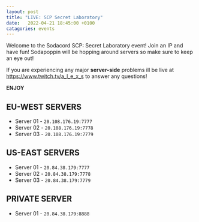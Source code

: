 ```yaml
---
layout: post
title: "LIVE: SCP Secret Laboratory"
date:   2022-04-21 18:45:00 +0100
catagories: events
---
```


Welcome to the Sodacord SCP: Secret Laboratory event!
Join an IP and have fun! Sodapoppin will be hopping around servers so make sure to keep an eye out!

If you are experiencing any major **server-side** problems ill be live at <https://www.twitch.tv/a_l_e_x_s> to answer any questions!

**ENJOY**

## EU-WEST SERVERS
* Server 01 - `20.108.176.19:7777`
* Server 02 - `20.108.176.19:7778`
* Server 03 - `20.108.176.19:7779`

## US-EAST SERVERS 
* Server 01 - `20.84.38.179:7777`
* Server 02 - `20.84.38.179:7778`
* Server 03 - `20.84.38.179:7779`

## PRIVATE SERVER
* Server 01 - `20.84.38.179:8888`